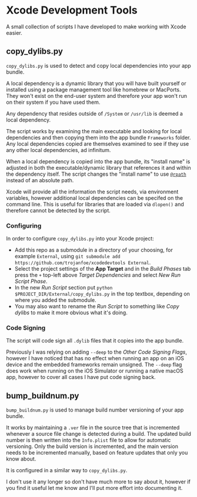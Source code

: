 # Xcode Development Tools

A small collection of scripts I have developed to make working with Xcode easier.

## copy_dylibs.py
`copy_dylibs.py` is used to detect and copy local dependencies into your app bundle.

A local dependency is a dynamic library that you will have built yourself or installed using a package management tool like homebrew or MacPorts.  They won't exist on the end-user system and therefore your app won't run on their system if you have used them.

Any dependency that resides outside of `/System` or `/usr/lib` is deemed a local dependency.

The script works by examining the main executable and looking for local dependencies and then copying them into the app bundle `Frameworks` folder.  Any local dependencies copied are themselves examined to see if they use any other local dependencies, ad infinitum.

When a local dependency is copied into the app bundle, its "install name" is adjusted in both the executable/dynamic library that references it and within the dependency itself.  The script changes the "install name" to use [`@rpath`](https://developer.apple.com/library/archive/documentation/DeveloperTools/Conceptual/DynamicLibraries/100-Articles/RunpathDependentLibraries.html) instead of an absolute path.

Xcode will provide all the information the script needs, via environment variables, however additional local dependencies can be specifed on the command line. This is useful for libraries that are loaded via `dlopen()` and therefore cannot be detected by the script.


### Configuring
In order to configure `copy_dylibs.py` into your Xcode project:

- Add this repo as a submodule in a directory of your choosing, for example `External`, using `git submodule add https://github.com/trojanfoe/xcodedevtools External`.
- Select the project settings of the **App Target** and in the *Build Phases* tab press the `+` top-left above *Target Dependencies* and select *New Run Script Phase*.
- In the new *Run Script* section put `python $PROJECT_DIR/External/copy_dylibs.py` in the top textbox, depending on where you added the submodule.
- You may also want to rename the *Run Script* to something like *Copy dylibs* to make it more obvious what it's doing.


### Code Signing
The script will code sign all `.dylib` files that it copies into the app bundle.

Previously I was relying on adding `--deep` to the *Other Code Signing Flags*, however I have noticed that has no effect when running an app on an iOS device and the embedded frameworks remain unsigned.  The `--deep` flag does work when running on the iOS Simulator or running a native macOS app, however to cover all cases I have put code signing back.

## bump_buildnum.py
`bump_buildnum.py` is used to manage build number versioning of your app bundle.

It works by maintaining a `.ver` file in the source tree that is incremented whenever a source file change is detected during a build.  The updated build number is then written into the `Info.plist` file to allow for automatic versioning.  Only the build version is incremented, and the main version needs to be incremented manually, based on feature updates that only you know about.

It is configured in a similar way to `copy_dylibs.py`.

I don't use it any longer so don't have much more to say about it, however if you find it useful let me know and I'll put more effort into documenting it.
